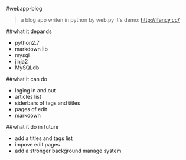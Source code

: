 #webapp-blog
>a blog app writen in python by web.py
>it's demo: http://ifancy.cc/

##what it depands
*  python2.7
*  markdown lib
*  mysql
*  jinja2
*  MySQLdb

##what it can do
*  loging in and out
*  articles list
*  siderbars of tags and titles
*  pages of edit
*  markdown

##what it do in future
*  add a titles and tags list
*  impove edit pages
*  add a stronger background manage system